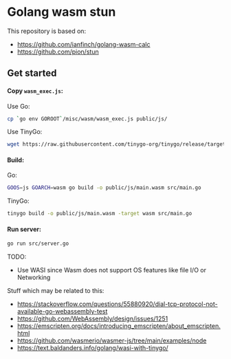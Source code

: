# Golang wasm stun

This repository is based on:
- https://github.com/ianfinch/golang-wasm-calc
- https://github.com/pion/stun

## Get started

#### Copy `wasm_exec.js`:

Use Go:
```bash
cp `go env GOROOT`/misc/wasm/wasm_exec.js public/js/
```

Use TinyGo:
```bash
wget https://raw.githubusercontent.com/tinygo-org/tinygo/release/targets/wasm_exec.js -O public/js/wasm_exec.js
```

#### Build:

Go:
```bash
GOOS=js GOARCH=wasm go build -o public/js/main.wasm src/main.go
```
TinyGo:
```bash
tinygo build -o public/js/main.wasm -target wasm src/main.go
```

#### Run server:
```bash
go run src/server.go
```

TODO:
- Use WASI since Wasm does not support OS features like file I/O or Networking

Stuff which may be related to this:
- https://stackoverflow.com/questions/55880920/dial-tcp-protocol-not-available-go-webassembly-test
- https://github.com/WebAssembly/design/issues/1251
- https://emscripten.org/docs/introducing_emscripten/about_emscripten.html
- https://github.com/wasmerio/wasmer-js/tree/main/examples/node
- https://text.baldanders.info/golang/wasi-with-tinygo/